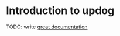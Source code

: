 # Introduction to updog

TODO: write [great documentation](http://jacobian.org/writing/what-to-write/)
